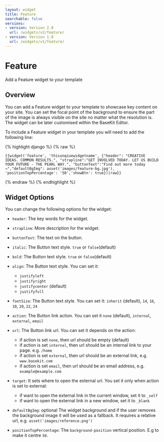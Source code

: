 ```yaml
---
layout: widget
title: Feature
searchable: false
versions:
- version: Version 2.0
  url: /widgets/v2/feature/
- version: Version 1.0
  url: /widgets/v1/feature/
---
```


# Feature

Add a Feature widget to your template

## Overview

You can add a Feature widget to your template to showcase key content on your site. You can set the focal point of the background to ensure the part of the image is always visible on the site no matter what the resolution is. The widget can be later customised within the BaseKit Editor.

To include a Feature widget in your template you will need to add the following line:

{% highlight django %}
{% raw %}

	{{widget('feature', 'thisunqiuewidgetname', {"header": "CREATIVE IDEAS. COMMON RESULTS.", "strapline":"GET INVOLVED TODAY. LET US BUILD YOUR FUTURE - THE PEARL WAY.", "buttonText":"Find out more today →","defaultBgImg": asset('images/feature-bg.jpg'), 'positionTopPercentage': '50','showBtn': true})|raw}}

{% endraw %}
{% endhighlight %}

## Widget Options

You can change the following options for the widget:

* ```header```: The key words for the widget.

* ```strapline```: More description for the widget. 

* ```buttonText```: The text on the button. 

* ```italic```: The Button text style. ```true``` or ```false```(default)

* ```bold```: The Button text style. ```true``` or ```false```(default)

* ```align```: The Button text style. You can set it:

  * ```justifyleft```
  * ```justifyright```
  * ```justifycenter``` (default)
  * ```justifyfull```

* ```fontSize```: The Button text style. You can set it: ```inherit``` (default), ```14```, ```16```, ```18```, ```20```, ```22```, ```24```

* ```action```: The Button link action. You can set it ```none``` (default), ```internal```, ```external```, ```email```

* ```url```: The Button link url. You can set it depends on the action:

  * if action is set ```none```, then url should be empty (default) 
  * if action is set ```internal```, then url should be an internal link to your page. e.g. ```/home```
  * if action is set ```external```, then url should be an external link, e.g. ```www.basekit.com```
  * if action is set ```email```, then url should be an email address, e.g. ```example@example.com```
  
* ```target```: It sets where to open the external url. You set it only when action is set to external:

  * if want to open the external link in the current window, set it to ```_self```
  * if want to open the external link in a new window, set it to ```_blank```

* ```defaultBgImg```: optional The widget background and if the user removes the background image it will be used as a fallback. It requires a relative url, e.g. ```asset('images/reference.png')```

* ```positionTopPercentage```: The ```background-position``` vertical position. E.g to make it centre ```50```. 

